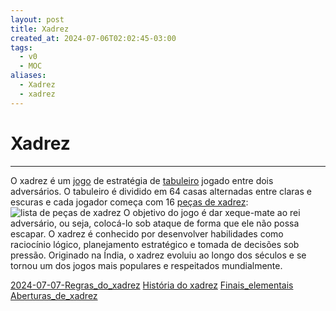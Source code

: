 ```yaml
---
layout: post
title: Xadrez
created_at: 2024-07-06T02:02:45-03:00
tags:
  - v0
  - MOC
aliases:
  - Xadrez
  - xadrez
---
```

# Xadrez
----

O xadrez é um [jogo](_insight/Jogo.md) de estratégia de [tabuleiro](_insight/Jogo%20de%20tabuleiro.md) jogado entre dois adversários. O tabuleiro é dividido em 64 casas alternadas entre claras e escuras e cada jogador começa com 16 [peças de xadrez](_insight/2024-07-06-Pecas_de_xadrez.md):
![lista de peças de xadrez](_insight/2024-07-06-Pecas_de_xadrez.md#^lista-de-pecas)
O objetivo do jogo é dar xeque-mate ao rei adversário, ou seja, colocá-lo sob ataque de forma que ele não possa escapar. O xadrez é conhecido por desenvolver habilidades como raciocínio lógico, planejamento estratégico e tomada de decisões sob pressão. Originado na Índia, o xadrez evoluiu ao longo dos séculos e se tornou um dos jogos mais populares e respeitados mundialmente.

[2024-07-07-Regras_do_xadrez](_insight/2024-07-07-Regras_do_xadrez.md)
[História do xadrez](História%20do%20xadrez)
[Finais_elementais](_insight/2024-07-06-Finais_elementais.md)
[Aberturas_de_xadrez](api/2024/07/2024-07-06-Aberturas_de_xadrez.md)
